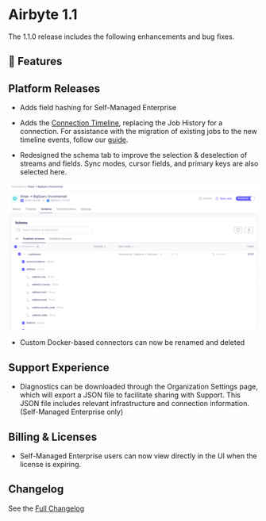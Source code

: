 # Airbyte 1.1

The 1.1.0 release includes the following enhancements and bug fixes.

## 🚀 Features

## Platform Releases
- Adds field hashing for Self-Managed Enterprise
- Adds the [Connection Timeline](/platform/cloud/managing-airbyte-cloud/review-connection-timeline), replacing the Job History for a connection. For assistance with the migration of existing jobs to the new timeline events, follow our [guide](https://github.com/airbytehq/airbyte/discussions/46319). 

- Redesigned the schema tab to improve the selection & deselection of streams and fields. Sync modes, cursor fields, and primary keys are also selected here.

![Schema Tab](./assets/new-schema-tab.png)

- Custom Docker-based connectors can now be renamed and deleted 

## Support Experience
- Diagnostics can be downloaded through the Organization Settings page, which will export a JSON file to facilitate sharing with Support. This JSON file includes relevant infrastructure and connection information.  (Self-Managed Enterprise only) 

## Billing & Licenses
- Self-Managed Enterprise users can now view directly in the UI when the license is expiring.

## Changelog
See the [Full Changelog](https://github.com/airbytehq/airbyte/releases)
